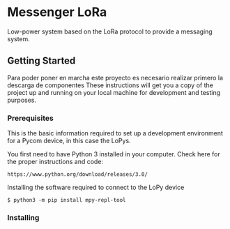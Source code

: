 # Messenger LoRa

Low-power system based on the LoRa protocol to provide a messaging system.

## Getting Started

Para poder poner en marcha este proyecto es necesario realizar primero la descarga de componentes
These instructions will get you a copy of the project up and running on your local machine for development and testing purposes.

### Prerequisites

This is the basic information required to set up a development environment for a Pycom device, in this case the LoPys.

You first need to have Python 3 installed in your computer. Check here for the proper instructions and code:

```
https://www.python.org/download/releases/3.0/
```

Installing the software required to connect to the LoPy device

```
$ python3 -m pip install mpy-repl-tool
```

### Installing